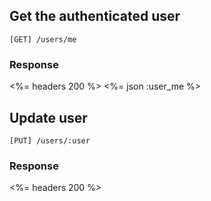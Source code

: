 ## Get the authenticated user

	[GET] /users/me

### Response

<%= headers 200 %>
<%= json :user_me %>

## Update user

	[PUT] /users/:user

### Response

<%= headers 200 %>
